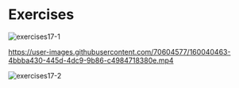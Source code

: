 # Exercises
![exercises17-1](https://user-images.githubusercontent.com/70604577/160040249-40643657-777b-43dd-a69c-503af5f11ebe.png)

https://user-images.githubusercontent.com/70604577/160040463-4bbba430-445d-4dc9-9b86-c4984718380e.mp4

![exercises17-2](https://user-images.githubusercontent.com/70604577/160040519-d9b7c674-11ba-4606-ae21-00aea68f6c10.png)
